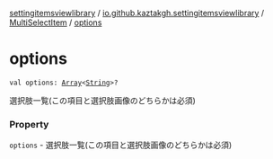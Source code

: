 [settingitemsviewlibrary](../../index.md) / [io.github.kaztakgh.settingitemsviewlibrary](../index.md) / [MultiSelectItem](index.md) / [options](./options.md)

# options

`val options: `[`Array`](https://kotlinlang.org/api/latest/jvm/stdlib/kotlin/-array/index.html)`<`[`String`](https://kotlinlang.org/api/latest/jvm/stdlib/kotlin/-string/index.html)`>?`

選択肢一覧(この項目と選択肢画像のどちらかは必須)

### Property

`options` - 選択肢一覧(この項目と選択肢画像のどちらかは必須)